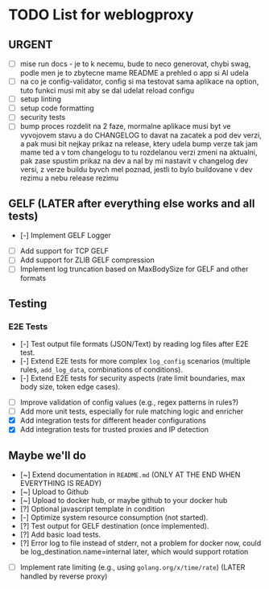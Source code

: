 # TODO List for weblogproxy

## URGENT

- [ ] mise run docs - je to k necemu, bude to neco generovat, chybi swag, podle men je to zbytecne mame README a prehled o app si AI udela
- [ ] na co je config-validator, config si ma testovat sama aplikace na option, tuto funkci musi mit aby se dal udelat reload configu
- [ ] setup linting
- [ ] setup code formatting
- [ ] security tests
- [ ] bump proces rozdelit na 2 faze, mormalne aplikace musi byt ve vyvojovem stavu a do CHANGELOG to davat na zacatek a pod dev verzi, a pak musi bit nejkay prikaz na release, ktery udela bump verze tak jam mame ted a v tom changelogu to tu rozdelanou verzi zmeni na aktualni, pak zase spustim prikaz na dev a nal by mi nastavit v changelog dev versi, z verze buildu byvch mel poznad, jestli to bylo buildovane v dev rezimu a nebu release rezimu

## GELF (LATER after everything else works and all tests)

- [-] Implement GELF Logger
- [ ] Add support for TCP GELF
- [ ] Add support for ZLIB GELF compression
- [ ] Implement log truncation based on MaxBodySize for GELF and other formats

## Testing

### E2E Tests

- [-] Test output file formats (JSON/Text) by reading log files after E2E test.
- [-] Extend E2E tests for more complex `log_config` scenarios (multiple rules, `add_log_data`, combinations of conditions).
- [-] Extend E2E tests for security aspects (rate limit boundaries, max body size, token edge cases). 
- [ ] Improve validation of config values (e.g., regex patterns in rules?)
- [ ] Add more unit tests, especially for rule matching logic and enricher
- [x] Add integration tests for different header configurations
- [x] Add integration tests for trusted proxies and IP detection

## Maybe we'll do

- [~] Extend documentation in `README.md` (ONLY AT THE END WHEN EVERYTHING IS READY)
- [~] Upload to Github
- [~] Upload to docker hub, or maybe github to your docker hub
- [?] Optional javascript template in condition
- [-] Optimize system resource consumption (not started). 
- [?] Test output for GELF destination (once implemented).
- [?] Add basic load tests.
- [?] Error log to file instead of stderr, not a problem for docker now, could be log_destination.name=internal later, which would support rotation
- [ ] Implement rate limiting (e.g., using `golang.org/x/time/rate`) (LATER handled by reverse proxy)

